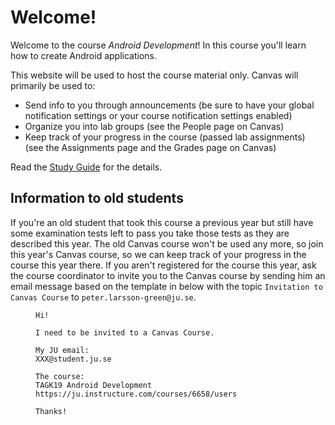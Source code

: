 # Welcome!
Welcome to the course *Android Development*! In this course you'll learn how to create Android applications. 

This website will be used to host the course material only. Canvas will primarily be used to:

* Send info to you through announcements (be sure to have your global notification settings or your course notification settings enabled)
* Organize you into lab groups (see the People page on Canvas)
* Keep track of your progress in the course (passed lab assignments) (see the Assignments page and the Grades page on Canvas)

Read the [Study Guide](./study-guide/) for the details.

## Information to old students
If you're an old student that took this course a previous year but still have some examination tests left to pass you take those tests as they are described this year. The old Canvas course won't be used any more, so join this year's Canvas course, so we can keep track of your progress in the course this year there. If you aren't registered for the course this year, ask the course coordinator to invite you to the Canvas course by sending him an email message based on the template in <FigureNumber /> below with the topic `Invitation to Canvas Course` to `peter.larsson-green@ju.se`.

<Figure caption="Template for email message to be invited to a Canvas Course. Replace XXX with your own value.">

```
Hi!

I need to be invited to a Canvas Course.

My JU email:
XXX@student.ju.se

The course:
TAGK19 Android Development https://ju.instructure.com/courses/6658/users

Thanks!
```

</Figure>